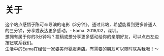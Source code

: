 关于
=====================

这个站点感悟于陈可辛导演的电影《3分钟》。通过此站，希望能看到更多普通人的三分钟，分享或表达更多感动。- Eama. 2018/02，深圳。
<br>
想拥有属于你的3分钟吗？投稿或想分享更多感动给你的亲朋好友，可以点击左边按钮联系我们。<br>
生活中的Eama在经营一家姿美母婴服务店。有需要的朋友可以随时联系我哦！～<br>
